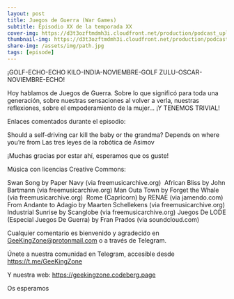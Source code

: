 ```yaml
---
layout: post
title: Juegos de Guerra (War Games)
subtitle: Episodio XX de la temporada XX
cover-img: https://d3t3ozftmdmh3i.cloudfront.net/production/podcast_uploaded_nologo400/14743809/14743809-1619370372653-eb16be7dd0aee.jpg
thumbnail-img: https://d3t3ozftmdmh3i.cloudfront.net/production/podcast_uploaded_nologo400/14743809/14743809-1619370372653-eb16be7dd0aee.jpg
share-img: /assets/img/path.jpg
tags: [episode]
---
```


¡GOLF-ECHO-ECHO KILO-INDIA-NOVIEMBRE-GOLF ZULU-OSCAR-NOVIEMBRE-ECHO!

Hoy hablamos de Juegos de Guerra. Sobre lo que significó para toda una generación, sobre nuestras sensaciones al volver a verla, nuestras reflexiones, sobre el empoderamiento de la mujer... ¡Y TENEMOS TRIVIAL! 

Enlaces comentados durante el episodio:

 Should a self-driving car kill the baby or the grandma? Depends on where you’re from
 Las tres leyes de la robótica de Asimov


¡Muchas gracias por estar ahí, esperamos que os guste!

Música con licencias Creative Commons:

 Swan Song by Paper Navy (via freemusicarchive.org) 
 African Bliss by John Bartmann (via freemusicarchive.org)
 Man Outa Town by Forget the Whale (via freemusicarchive.org) 
 Rome (Capricorn) by RENAE (via jamendo.com)
  From Andante to Adagio by Maarten Schellekens (via freemusicarchive.org)
  Industrial Sunrise by Scanglobe (via freemusicarchive.org)
  Juegos De LODE (Especial Juegos De Guerra) by Fran Prados (via soundcloud.com)


Cualquier comentario es bienvenido y agradecido en GeeKingZone@protonmail.com o a través de Telegram.

Únete a nuestra comunidad en Telegram, accesible desde https://t.me/GeeKingZone

Y nuestra web: https://geekingzone.codeberg.page

Os esperamos
